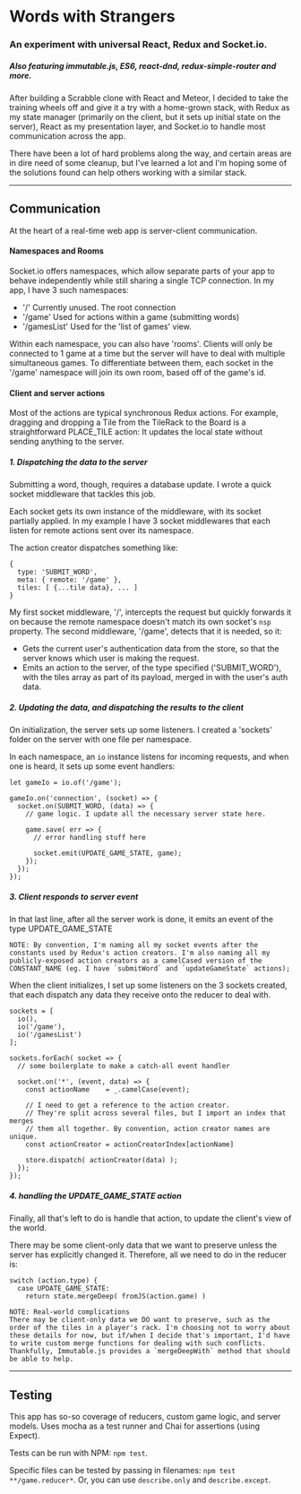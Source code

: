 # Words with Strangers
### An experiment with universal React, Redux and Socket.io.
##### Also featuring immutable.js, ES6, react-dnd, redux-simple-router and more.



After building a Scrabble clone with React and Meteor, I decided to take the training wheels off and give it a try with a home-grown stack, with Redux as my state manager (primarily on the client, but it sets up initial state on the server), React as my presentation layer, and Socket.io to handle most communication across the app.

There have been a lot of hard problems along the way, and certain areas are in dire need of some cleanup, but I've learned a lot and I'm hoping some of the solutions found can help others working with a similar stack.

----------------


## Communication
At the heart of a real-time web app is server-client communication.

#### Namespaces and Rooms

Socket.io offers namespaces, which allow separate parts of your app to behave independently while still sharing a single TCP connection. In my app, I have 3 such namespaces:

  * '/'             Currently unused. The root connection
  * '/game'         Used for actions within a game (submitting words)
  * '/gamesList'    Used for the 'list of games' view.

Within each namespace, you can also have 'rooms'. Clients will only be connected to 1 game at a time but the server will have to deal with multiple simultaneous games. To differentiate between them, each socket in the '/game' namespace will join its own room, based off of the game's id.


#### Client and server actions

Most of the actions are typical synchronous Redux actions. For example, dragging and dropping a Tile from the TileRack to the Board is a straightforward PLACE_TILE action: It updates the local state without sending anything to the server.

##### 1. Dispatching the data to the server
Submitting a word, though, requires a database update. I wrote a quick socket middleware that tackles this job.

Each socket gets its own instance of the middleware, with its socket partially applied. In my example I have 3 socket middlewares that each listen for remote actions sent over its namespace.

The action creator dispatches something like:

```
{
  type: 'SUBMIT_WORD',
  meta: { remote: '/game' },
  tiles: [ {...tile data}, ... ]
}
```

My first socket middleware, '/', intercepts the request but quickly forwards it on because the remote namespace doesn't match its own socket's `nsp` property. The second middleware, '/game', detects that it is needed, so it:

  * Gets the current user's authentication data from the store, so that the server knows which user is making the request.
  * Emits an action to the server, of the type specified ('SUBMIT_WORD'), with the tiles array as part of its payload, merged in with the user's auth data.

##### 2. Updating the data, and dispatching the results to the client
On initialization, the server sets up some listeners. I created a 'sockets' folder on the server with one file per namespace.

In each namespace, an `io` instance listens for incoming requests, and when one is heard, it sets up some event handlers:

```
let gameIo = io.of('/game');

gameIo.on('connection', (socket) => {
  socket.on(SUBMIT_WORD, (data) => {
    // game logic. I update all the necessary server state here.

    game.save( err => {
      // error handling stuff here

      socket.emit(UPDATE_GAME_STATE, game);
    });
  });
});

```

##### 3. Client responds to server event
In that last line, after all the server work is done, it emits an event of the type UPDATE_GAME_STATE

    NOTE: By convention, I'm naming all my socket events after the constants used by Redux's action creators. I'm also naming all my publicly-exposed action creators as a camelCased version of the CONSTANT_NAME (eg. I have `submitWord` and `updateGameState` actions);

When the client initializes, I set up some listeners on the 3 sockets created, that each dispatch any data they receive onto the reducer to deal with.

```
sockets = [
  io(),
  io('/game'),
  io('/gamesList')
];

sockets.forEach( socket => {
  // some boilerplate to make a catch-all event handler

  socket.on('*', (event, data) => {
    const actionName    = _.camelCase(event);

    // I need to get a reference to the action creator.
    // They're split across several files, but I import an index that merges
    // them all together. By convention, action creator names are unique.
    const actionCreator = actionCreatorIndex[actionName]

    store.dispatch( actionCreator(data) );
  });
});
```

##### 4. handling the UPDATE_GAME_STATE action

Finally, all that's left to do is handle that action, to update the client's view of the world.

There may be some client-only data that we want to preserve unless the server has explicitly changed it. Therefore, all we need to do in the reducer is:

```
switch (action.type) {
  case UPDATE_GAME_STATE:
    return state.mergeDeep( fromJS(action.game) )
```

    NOTE: Real-world complications
    There may be client-only data we DO want to preserve, such as the order of the tiles in a player's rack. I'm choosing not to worry about these details for now, but if/when I decide that's important, I'd have to write custom merge functions for dealing with such conflicts. Thankfully, Immutable.js provides a `mergeDeepWith` method that should be able to help.



----------------

## Testing

This app has so-so coverage of reducers, custom game logic, and server models. Uses mocha as a test runner and Chai for assertions (using Expect).

Tests can be run with NPM: `npm test`.

Specific files can be tested by passing in filenames: `npm test **/game.reducer*`. Or, you can use `describe.only` and `describe.except`.
